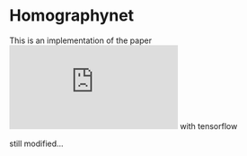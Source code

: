 # Homographynet
This is an implementation of the paper ![Deep Image Homography Estimation](https://arxiv.org/pdf/1606.03798.pdf) with tensorflow

still modified...


